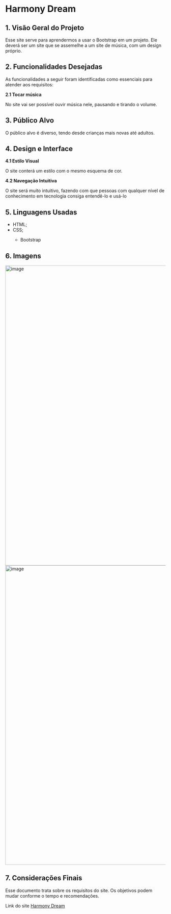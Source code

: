 # Harmony Dream

## 1. Visão Geral do Projeto
<p>Esse site serve para aprendermos a usar o Bootstrap em um projeto. Ele deverá ser um site que se assemelhe a um site de música, com um design próprio.</p>

## 2. Funcionalidades Desejadas
<p>As funcionalidades a seguir foram identificadas como essenciais para atender aos requisitos:</p>
<b>2.1 Tocar música</b>
<p>No site vai ser possível ouvir música nele, pausando e tirando o volume.</p>

## 3. Público Alvo
<p>O público alvo é diverso, tendo desde crianças mais novas até adultos.</p>

## 4. Design e Interface
<b>4.1 Estilo Visual</b>
<p>O site conterá um estilo com o mesmo esquema de cor.</p>
<b>4.2 Navegação Intuitiva</b>
<p>O site será muito intuitivo, fazendo com que pessoas com qualquer nível de conhecimento em tecnologia consiga entendê-lo e usá-lo</p>

## 5. Linguagens Usadas
<ul>
  <li>HTML;</li>
  <li>CSS;</li>
  <ul>
     <li>Bootstrap</li>
  </ul>
</ul>

## 6. Imagens
<img width="940" alt="image" src="https://github.com/bruno08nunes/harmony-dream/assets/139359503/564783df-65d7-424b-a5e8-11a3b28ce2d9">
<img width="938" alt="image" src="https://github.com/bruno08nunes/harmony-dream/assets/139359503/afe2b633-9058-4215-8e43-3aa800e0cd84">

## 7. Considerações Finais
<p>Esse documento trata sobre os requisitos do site. Os objetivos podem mudar conforme o tempo e recomendações.</p>

<p>Link do site <a href="https://bruno08nunes.github.io/harmony-dream/index.html" target="_blank">Harmony Dream</a></p>
